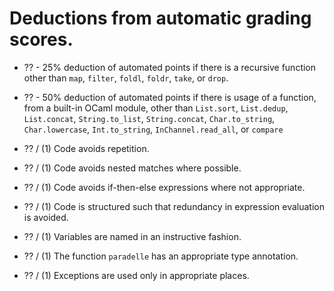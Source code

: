 # Deductions from automatic grading scores.

+ ?? - 25% deduction of automated points if there is a recursive function other than ``map``, ``filter``, ``foldl``, ``foldr``, ``take``, or ``drop``.

+ ?? - 50% deduction of automated points if there is usage of a function, from a built-in OCaml module, other than ``List.sort``, ``List.dedup``, ``List.concat``, ``String.to_list``, ``String.concat``, ``Char.to_string``, ``Char.lowercase``, ``Int.to_string``, ``InChannel.read_all``, or ``compare``

+ ?? / (1) Code avoids repetition.

+ ?? / (1) Code avoids nested matches where possible.

+ ?? / (1) Code avoids if-then-else expressions where not appropriate.

+ ?? / (1) Code is structured such that redundancy in expression evaluation is avoided.

+ ?? / (1) Variables are named in an instructive fashion.

+ ?? / (1) The function ``paradelle`` has an appropriate type annotation.

+ ?? / (1) Exceptions are used only in appropriate places.
